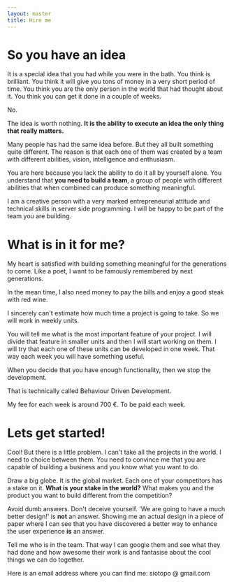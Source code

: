 ```yaml
---
layout: master
title: Hire me
---             
```


# So you have an idea
                      
It is a special idea that you had while you were in the bath. You think is brilliant. You think it will give you tons of money in a very short period of time. You think you are the only person in the world that had thought about it. You think you can get it done in a couple of weeks.
                                                                                                 
No.

The idea is worth nothing. __It is the ability to execute an idea the only thing that really matters.__ 

Many people has had the same idea before. But they all built something quite different. The reason is that each one of them was created by a team with different abilities, vision, intelligence and enthusiasm. 

You are here because you lack the ability to do it all by yourself alone. You understand that __you need to build a team__, a group of people with different abilities that when combined can produce something meaningful.

I am a creative person with a very marked entrepreneurial attitude and technical skills in server side programming. I will be happy to be part of the team you are building.

# What is in it for me?

My heart is satisfied with building something meaningful for the generations to come. Like a poet, I want to be famously remembered by next generations.

In the mean time, I also need money to pay the bills and enjoy a good steak with red wine.

I sincerely can't estimate how much time a project is going to take. So we will work in weekly units. 

You will tell me what is the most important feature of your project. I will divide that feature in smaller units and then I will start working on them. I will try that each one of these units can be developed in one week. That way each week you will have something useful.

When you decide that you have enough functionality, then we stop the development.

That is technically called Behaviour Driven Development.       

My fee for each week is around 700 €. To be paid each week.                   

# Lets get started!

Cool! But there is a little problem. I can't take all the projects in the world. I need to choice between them. You need to convince me that you are capable of building a business and you know what you want to do.

Draw a big globe. It is the global market. Each one of your competitors has a stake on it. __What is your stake in the world?__ What makes you and the product you want to build different from the competition?

Avoid dumb answers. Don't deceive yourself. 'We are going to have a much better design!' is __not__ an answer. Showing me an actual design in a piece of paper where I can see that you have discovered a better way to enhance the user experience __is__ an answer. 

Tell me who is in the team. That way I can google them and see what they had done and how awesome their work is and fantasise about the cool things we can do together.

Here is an email address where you can find me: siotopo @ gmail.com